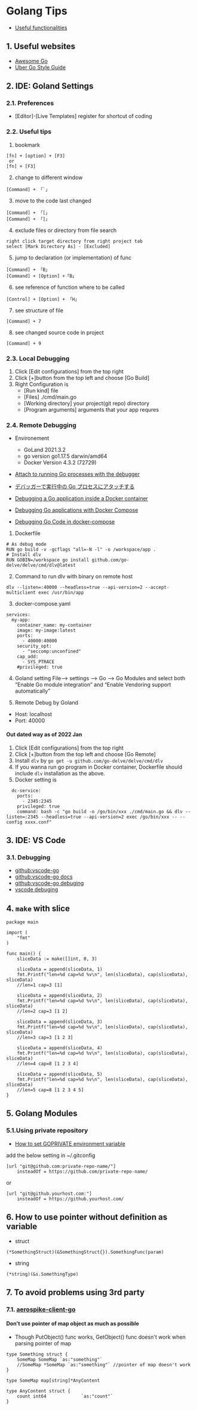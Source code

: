 # Golang Tips

- [Useful functionalities](https://github.com/hiromaily/documents/blob/main/golang-tips/useful-functionality.md)

## 1. Useful websites

- [Awesome Go](https://go.libhunt.com/)
- [Uber Go Style Guide](https://github.com/uber-go/guide/blob/master/style.md)

## 2. IDE: Goland Settings

### 2.1. Preferences

- [Editor]-[Live Templates]
  register for shortcut of coding

### 2.2. Useful tips

1. bookmark

```
[fn] + [option] + [F3]
 or
[fn] + [F3]
```

2. change to different window

```
[Command] + 「`」
```

3. move to the code last changed

```
[Command] + 「[」
[Command] + 「]」
```

4. exclude files or directory from file search

```
right click target directory from right project tab
select [Mark Directory As] - [Excluded]
```

5. jump to declaration (or implementation) of func

```
[Command] + 「B」
[Command] + [Option] +「B」
```

6. see reference of function where to be called

```
[Control] + [Option] + 「H」
```

7. see structure of file

```
[Command] + 7
```

8. see changed source code in project

```
[Command] + 9
```

### 2.3. Local Debugging

1. Click [Edit configurations] from the top right
2. Click [+]button from the top left and choose [Go Build]
3. Right Configuration is
   - [Run kind] file
   - [Files] ./cmd/main.go
   - [Working directory] your project(git repo) directory
   - [Program arguments] arguments that your app requres

### 2.4. Remote Debugging

- Environement

  - GoLand 2021.3.2
  - go version go1.17.5 darwin/amd64
  - Docker Version 4.3.2 (72729)

- [Attach to running Go processes with the debugger](https://www.jetbrains.com/help/go/attach-to-running-go-processes-with-debugger.html)
- [デバッガーで実行中の Go プロセスにアタッチする](https://pleiades.io/help/go/attach-to-running-go-processes-with-debugger.html)
- [Debugging a Go application inside a Docker container](https://blog.jetbrains.com/go/2020/05/06/debugging-a-go-application-inside-a-docker-container/)
- [Debugging Go applications with Docker Compose](https://blog.jetbrains.com/go/2020/05/08/running-go-applications-using-docker-compose-in-goland/#debugging-go-applications-with-docker-compose)
- [Debugging Go Code in docker-compose](https://lukelogbook.tech/2021/03/04/debugging-go-code-in-docker-compose/)

1. Dockerfile

```
# As debug mode
RUN go build -v -gcflags "all=-N -l" -o /workspace/app .
# Install dlv
RUN GOBIN=/workspace go install github.com/go-delve/delve/cmd/dlv@latest
```

2. Command to run dlv with binary on remote host

```
dlv --listen=:40000 --headless=true --api-version=2 --accept-multiclient exec /usr/bin/app
```

3. docker-compose.yaml

```
services:
  my-app:
    container_name: my-container
    image: my-image:latest
    ports:
      - 40000:40000
    security_opt:
      - "seccomp:unconfined"
    cap_add:
      - SYS_PTRACE
    #privileged: true
```

4. Goland setting
   File–> settings –> Go –> Go Modules and select both “Enable Go module integration” and “Enable Vendoring support automatically”

5. Remote Debug by Goland

- Host: localhost
- Port: 40000

#### Out dated way as of 2022 Jan

1. Click [Edit configurations] from the top right
2. Click [+]button from the top left and choose [Go Remote]
3. Install `dlv` by `go get -u github.com/go-delve/delve/cmd/dlv`
4. If you wanna run go program in Docker container, Dockerfile should include `dlv` installation as the above.
5. Docker setting is

```
  dc-service:
    ports:
      - 2345:2345
    privileged: true
    command: bash -c "go build -o /go/bin/xxx ./cmd/main.go && dlv --listen=:2345 --headless=true --api-version=2 exec /go/bin/xxx -- --config xxxx.conf"
```

## 3. IDE: VS Code

### 3.1. Debugging

- [github:vscode-go](https://github.com/golang/vscode-go)
- [github:vscode-go docs](https://github.com/golang/vscode-go/tree/master/docs)
- [github:vscode-go debuging](https://github.com/golang/vscode-go/blob/master/docs/debugging.md)
- [vscode debuging](https://code.visualstudio.com/docs/editor/debugging)

## 4. `make` with slice

```
package main

import (
	"fmt"
)

func main() {
	sliceData := make([]int, 0, 3)

	sliceData = append(sliceData, 1)
	fmt.Printf("len=%d cap=%d %v\n", len(sliceData), cap(sliceData), sliceData)
	//len=1 cap=3 [1]

	sliceData = append(sliceData, 2)
	fmt.Printf("len=%d cap=%d %v\n", len(sliceData), cap(sliceData), sliceData)
	//len=2 cap=3 [1 2]

	sliceData = append(sliceData, 3)
	fmt.Printf("len=%d cap=%d %v\n", len(sliceData), cap(sliceData), sliceData)
	//len=3 cap=3 [1 2 3]

	sliceData = append(sliceData, 4)
	fmt.Printf("len=%d cap=%d %v\n", len(sliceData), cap(sliceData), sliceData)
	//len=4 cap=8 [1 2 3 4]

	sliceData = append(sliceData, 5)
	fmt.Printf("len=%d cap=%d %v\n", len(sliceData), cap(sliceData), sliceData)
	//len=5 cap=8 [1 2 3 4 5]
}
```

## 5. Golang Modules

### 5.1.Using private repository

- [How to set GOPRIVATE environment variable](https://stackoverflow.com/questions/58305567/how-to-set-goprivate-environment-variable)

add the below setting in ~/.gitconfig

```
[url "git@github.com:private-repo-name/"]
	insteadOf = https://github.com/private-repo-name/
```

or

```
[url "git@github.yourhost.com:"]
	insteadOf = https://github.yourhost.com/
```

## 6. How to use pointer without definition as variable

- struct

```
(*SomethingStruct)(&SomethingStruct{}).SomethingFunc(param)
```

- string

```
(*string)(&s.SomethingType)
```

## 7. To avoid problems using 3rd party

### 7.1. [aerospike-client-go](https://github.com/aerospike/aerospike-client-go)

#### Don't use pointer of map object as much as possible

- Though PutObject() func works, GetObject() func doesn't work when parsing pointer of map

```
type Something struct {
	SomeMap SomeMap `as:"something"`
	//SomeMap *SomeMap `as:"something"` //pointer of map doesn't work
}

type SomeMap map[string]*AnyContent

type AnyContent struct {
	count int64             `as:"count"`
}
```
